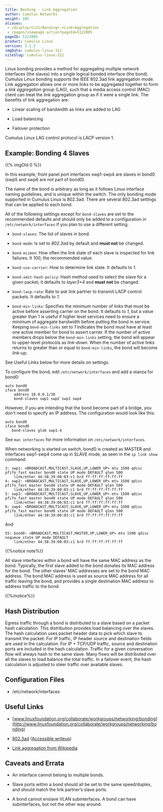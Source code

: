 ```yaml
---
title: Bonding - Link Aggregation
author: Cumulus Networks
weight: 105
aliases:
 - /display/CL31/Bonding+-+Link+Aggregation
 - /pages/viewpage.action?pageId=5122005
pageID: 5122005
product: Cumulus Linux
version: 3.1.2
imgData: cumulus-linux-312
siteSlug: cumulus-linux-312
---
```

Linux bonding provides a method for aggregating multiple network
interfaces (the slaves) into a single logical bonded interface (the
bond). Cumulus Linux bonding supports the IEEE 802.3ad link aggregation
mode. Link aggregation allows one or more links to be aggregated
together to form a *link aggregation group* (LAG), such that a media
access control (MAC) client can treat the link aggregation group as if
it were a single link. The benefits of link aggregation are:

  - Linear scaling of bandwidth as links are added to LAG

  - Load balancing

  - Failover protection

Cumulus Linux LAG control protocol is LACP version 1.

## <span>Example: Bonding 4 Slaves</span>

{{% imgOld 0 %}}

In this example, front panel port interfaces swp1-swp4 are slaves in
bond0 (swp5 and swp6 are not part of bond0).

The name of the bond is arbitrary as long as it follows Linux interface
naming guidelines, and is unique within the switch. The only bonding
mode supported in Cumulus Linux is 802.3ad. There are several 802.3ad
settings that can be applied to each bond.

All of the following settings except for `bond-slaves` are set to the
recommended defaults and should only be added to a configuration in
`/etc/network/interfaces` if you plan to use a different setting.

  - `bond-slaves`: The list of slaves in bond.

  - `bond-mode`: Is set to *802.3ad* by default and **must not** be
    changed.

  - `bond-miimon`: How often the link state of each slave is inspected
    for link failures. It *100*, the recommended value.

  - `bond-use-carrier`: How to determine link state. It defaults to *1*.

  - `bond-xmit-hash-policy`: Hash method used to select the slave for a
    given packet; it defaults to *layer3+4* and **must not** be changed.

  - `bond-lacp-rate`: Rate to ask link partner to transmit LACP control
    packets. It defaults to *1*.

  - `bond-min-links`: Specifies the minimum number of links that must be
    active before asserting carrier on the bond. It defaults to *1*, but
    a value greater than 1 is useful if higher level services need to
    ensure a minimum of aggregate bandwidth before putting the bond in
    service. Keeping `bond-min-links` set to *1* indicates the bond must
    have at least one active member for bond to assert carrier. If the
    number of active members drops below the `bond-min-links` setting,
    the bond will appear to upper-level protocols as *link-down*. When
    the number of active links returns to greater than or equal to
    `bond-min-links`, the bond will become *link-up*.

See Useful Links below for more details on settings.

To configure the bond, edit `/etc/network/interfaces` and add a stanza
for bond0:

    auto bond0
    iface bond0
        address 10.0.0.1/30
        bond-slaves swp1 swp2 swp3 swp4

However, if you are intending that the bond become part of a bridge, you
don't need to specify an IP address. The configuration would look like
this:

    auto bond0
    iface bond0
       bond-slaves glob swp1-4

See `man interfaces` for more information on `/etc/network/interfaces`.

When networking is started on switch, bond0 is created as MASTER and
interfaces swp1-swp4 come up in SLAVE mode, as seen in the `ip link
show` command:

    3: swp1: <BROADCAST,MULTICAST,SLAVE,UP,LOWER_UP> mtu 1500 qdisc pfifo_fast master bond0 state UP mode DEFAULT qlen 500
        link/ether 44:38:39:00:03:c1 brd ff:ff:ff:ff:ff:ff
    4: swp2: <BROADCAST,MULTICAST,SLAVE,UP,LOWER_UP> mtu 1500 qdisc pfifo_fast master bond0 state UP mode DEFAULT qlen 500
        link/ether 44:38:39:00:03:c1 brd ff:ff:ff:ff:ff:ff
    5: swp3: <BROADCAST,MULTICAST,SLAVE,UP,LOWER_UP> mtu 1500 qdisc pfifo_fast master bond0 state UP mode DEFAULT qlen 500
        link/ether 44:38:39:00:03:c1 brd ff:ff:ff:ff:ff:ff
    6: swp4: <BROADCAST,MULTICAST,SLAVE,UP,LOWER_UP> mtu 1500 qdisc pfifo_fast master bond0 state UP mode DEFAULT qlen 500
        link/ether 44:38:39:00:03:c1 brd ff:ff:ff:ff:ff:ff

And

    55: bond0: <BROADCAST,MULTICAST,MASTER,UP,LOWER_UP> mtu 1500 qdisc noqueue state UP mode DEFAULT
        link/ether 44:38:39:00:03:c1 brd ff:ff:ff:ff:ff:ff

{{%notice note%}}

All slave interfaces within a bond will have the same MAC address as the
bond. Typically, the first slave added to the bond donates its MAC
address for the bond. The other slaves’ MAC addresses are set to the
bond MAC address. The bond MAC address is used as source MAC address for
all traffic leaving the bond, and provides a single destination MAC
address to address traffic to the bond.

{{%/notice%}}

## <span>Hash Distribution</span>

Egress traffic through a bond is distributed to a slave based on a
packet hash calculation. This distribution provides load balancing over
the slaves. The hash calculation uses packet header data to pick which
slave to transmit the packet. For IP traffic, IP header source and
destination fields are used in the calculation. For IP + TCP/UDP
traffic, source and destination ports are included in the hash
calculation. Traffic for a given conversation flow will always hash to
the same slave. Many flows will be distributed over all the slaves to
load balance the total traffic. In a failover event, the hash
calculation is adjusted to steer traffic over available slaves.

## <span>Configuration Files</span>

  - /etc/network/interfaces

## <span>Useful Links</span>

  - [www.linuxfoundation.org/collaborate/workgroups/networking/bonding](http://www.linuxfoundation.org/collaborate/workgroups/networking/bonding)

  - [802.3ad](http://www.ieee802.org/3/ad/) ([Accessible
    writeup](http://cs.uccs.edu/%7Escold/doc/linkage%20aggregation.pdf))

  - [Link aggregation from
    Wikipedia](http://en.wikipedia.org/wiki/Link_aggregation)

## <span>Caveats and Errata</span>

  - An interface cannot belong to multiple bonds.

  - Slave ports within a bond should all be set to the same
    speed/duplex, and should match the link partner’s slave ports.

  - A bond cannot enslave VLAN subinterfaces. A bond can have
    subinterfaces, but not the other way around.

<article id="html-search-results" class="ht-content" style="display: none;">

</article>

<footer id="ht-footer">

</footer>

